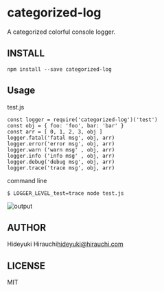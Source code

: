 # categorized-log
A categorized colorful console logger.

## INSTALL
```
npm install --save categorized-log
```

## Usage
test.js
```
const logger = require('categorized-log')('test')
const obj = { foo: 'foo', bar: 'bar' }
const arr = [ 0, 1, 2, 3, obj ]
logger.fatal('fatal msg', obj, arr)
logger.error('error msg', obj, arr)
logger.warn ('warn msg' , obj, arr)
logger.info ('info msg' , obj, arr)
logger.debug('debug msg', obj, arr)
logger.trace('trace msg', obj, arr)
```

command line
```
$ LOGGER_LEVEL_test=trace node test.js
```

![output](https://raw.githubusercontent.com/hirauchi0713/categorized-log/readme-images/output.png)

## AUTHOR
Hideyuki Hirauchi<hideyuki@hirauchi.com>

## LICENSE
MIT
